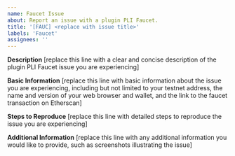 ```yaml
---
name: Faucet Issue
about: Report an issue with a plugin PLI Faucet.
title: '[FAUC] <replace with issue title>'
labels: 'Faucet'
assignees: ''
---
```


**Description**
[replace this line with a clear and concise description of the plugin PLI Faucet issue you are experiencing]

**Basic Information**
[replace this line with basic information about the issue you are experiencing, including but not limited to your testnet address, the name and version of your web browser and wallet, and the link to the faucet transaction on Etherscan]

**Steps to Reproduce**
[replace this line with detailed steps to reproduce the issue you are experiencing]

**Additional Information**
[replace this line with any additional information you would like to provide, such as screenshots illustrating the issue]
